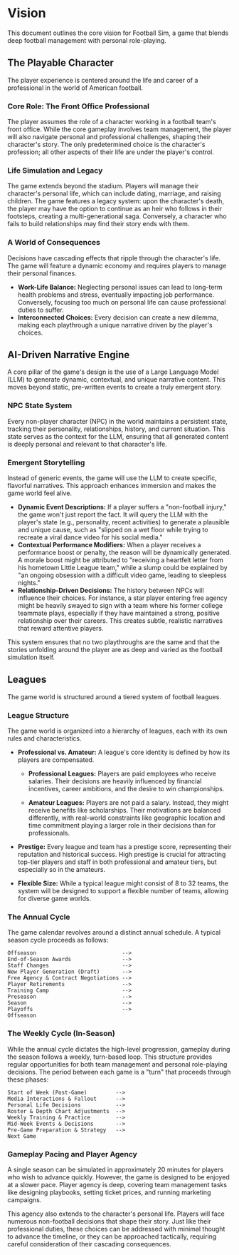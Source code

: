 # Vision

This document outlines the core vision for Football Sim, a game that blends deep football management with personal role-playing.

## The Playable Character

The player experience is centered around the life and career of a professional in the world of American football.

### Core Role: The Front Office Professional

The player assumes the role of a character working in a football team's front office. While the core gameplay involves team management, the player will also navigate personal and professional challenges, shaping their character's story. The only predetermined choice is the character's profession; all other aspects of their life are under the player's control.

### Life Simulation and Legacy

The game extends beyond the stadium. Players will manage their character's personal life, which can include dating, marriage, and raising children. The game features a legacy system: upon the character's death, the player may have the option to continue as an heir who follows in their footsteps, creating a multi-generational saga. Conversely, a character who fails to build relationships may find their story ends with them.

### A World of Consequences

Decisions have cascading effects that ripple through the character's life. The game will feature a dynamic economy and requires players to manage their personal finances.

- **Work-Life Balance:** Neglecting personal issues can lead to long-term health problems and stress, eventually impacting job performance. Conversely, focusing too much on personal life can cause professional duties to suffer.
- **Interconnected Choices:** Every decision can create a new dilemma, making each playthrough a unique narrative driven by the player's choices.

## AI-Driven Narrative Engine

A core pillar of the game's design is the use of a Large Language Model (LLM) to generate dynamic, contextual, and unique narrative content. This moves beyond static, pre-written events to create a truly emergent story.

### NPC State System

Every non-player character (NPC) in the world maintains a persistent state, tracking their personality, relationships, history, and current situation. This state serves as the context for the LLM, ensuring that all generated content is deeply personal and relevant to that character's life.

### Emergent Storytelling

Instead of generic events, the game will use the LLM to create specific, flavorful narratives. This approach enhances immersion and makes the game world feel alive.

- **Dynamic Event Descriptions:** If a player suffers a "non-football injury," the game won't just report the fact. It will query the LLM with the player's state (e.g., personality, recent activities) to generate a plausible and unique cause, such as "slipped on a wet floor while trying to recreate a viral dance video for his social media."
- **Contextual Performance Modifiers:** When a player receives a performance boost or penalty, the reason will be dynamically generated. A morale boost might be attributed to "receiving a heartfelt letter from his hometown Little League team," while a slump could be explained by "an ongoing obsession with a difficult video game, leading to sleepless nights."
- **Relationship-Driven Decisions:** The history between NPCs will influence their choices. For instance, a star player entering free agency might be heavily swayed to sign with a team where his former college teammate plays, especially if they have maintained a strong, positive relationship over their careers. This creates subtle, realistic narratives that reward attentive players.

This system ensures that no two playthroughs are the same and that the stories unfolding around the player are as deep and varied as the football simulation itself.

## Leagues

The game world is structured around a tiered system of football leagues.

### League Structure

The game world is organized into a hierarchy of leagues, each with its own rules and characteristics.

- **Professional vs. Amateur:** A league's core identity is defined by how its players are compensated.

	- **Professional Leagues:** Players are paid employees who receive salaries. Their decisions are heavily influenced by financial incentives, career ambitions, and the desire to win championships.

	- **Amateur Leagues:** Players are not paid a salary. Instead, they might receive benefits like scholarships. Their motivations are balanced differently, with real-world constraints like geographic location and time commitment playing a larger role in their decisions than for professionals.

- **Prestige:** Every league and team has a prestige score, representing their reputation and historical success. High prestige is crucial for attracting top-tier players and staff in both professional and amateur tiers, but especially so in the amateurs.
- **Flexible Size:** While a typical league might consist of 8 to 32 teams, the system will be designed to support a flexible number of teams, allowing for diverse game worlds.

### The Annual Cycle

The game calendar revolves around a distinct annual schedule. A typical season cycle proceeds as follows:

```
Offseason 							-->
End-of-Season Awards                -->
Staff Changes  						-->
New Player Generation (Draft)       -->
Free Agency & Contract Negotiations -->
Player Retirements 					-->
Training Camp 						--> 
Preseason 							-->
Season 								-->
Playoffs 							-->
Offseason
```

### The Weekly Cycle (In-Season)

While the annual cycle dictates the high-level progression, gameplay during the season follows a weekly, turn-based loop. This structure provides regular opportunities for both team management and personal role-playing decisions. The period between each game is a "turn" that proceeds through these phases:

```
Start of Week (Post-Game)         -->
Media Interactions & Fallout      -->
Personal Life Decisions           -->
Roster & Depth Chart Adjustments  -->
Weekly Training & Practice        -->
Mid-Week Events & Decisions       -->
Pre-Game Preparation & Strategy   -->
Next Game
```

### Gameplay Pacing and Player Agency

A single season can be simulated in approximately 20 minutes for players who wish to advance quickly. However, the game is designed to be enjoyed at a slower pace. Player agency is deep, covering team management tasks like designing playbooks, setting ticket prices, and running marketing campaigns.

This agency also extends to the character's personal life. Players will face numerous non-football decisions that shape their story. Just like their professional duties, these choices can be addressed with minimal thought to advance the timeline, or they can be approached tactically, requiring careful consideration of their cascading consequences.
